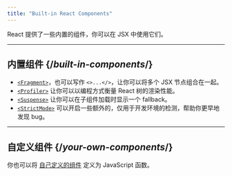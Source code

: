 ```yaml
---
title: "Built-in React Components"
---
```


<Intro>

React 提供了一些内置的组件，你可以在 JSX 中使用它们。

</Intro>

---

## 内置组件 {/*built-in-components*/}

* [`<Fragment>`](/reference/react/Fragment)，也可以写作 `<>...</>`，让你可以将多个 JSX 节点组合在一起。
* [`<Profiler>`](/reference/react/Profiler) 让你可以以编程方式衡量 React 树的渲染性能。
* [`<Suspense>`](/reference/react/Suspense) 让你可以在子组件加载时显示一个 fallback。
* [`<StrictMode>`](/reference/react/StrictMode) 可以开启一些额外的，仅用于开发环境的检测，帮助你更早地发现 bug。

---

## 自定义组件 {/*your-own-components*/}

你也可以将 [自己定义的组件](/learn/your-first-component) 定义为 JavaScript 函数。
